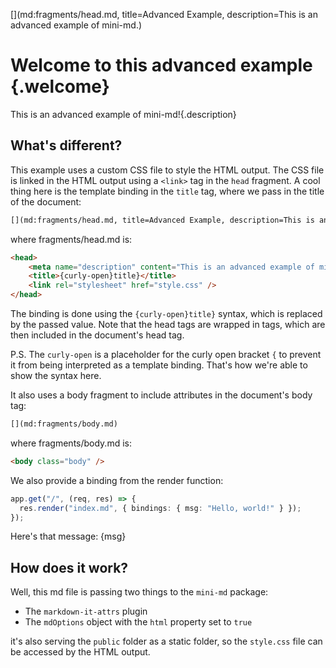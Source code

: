 [](md:fragments/head.md, title=Advanced Example, description=This is an advanced example of mini-md.)
[](md:fragments/body.md)

# Welcome to this advanced example {.welcome}

This is an advanced example of mini-md!{.description}

## What's different?

This example uses a custom CSS file to style the HTML output. The CSS file is linked in the HTML output using a `<link>` tag in the `head` fragment. A cool thing here is the template binding in the `title` tag, where we pass in the title of the document:

```md
[](md:fragments/head.md, title=Advanced Example, description=This is an advanced example of mini-md.)
```

where fragments/head.md is:

```html
<head>
    <meta name="description" content="This is an advanced example of mini-md." />
    <title>{curly-open}title}</title>
    <link rel="stylesheet" href="style.css" />
</head>
```

The binding is done using the `{curly-open}title}` syntax, which is replaced by the passed value. Note that the head tags are wrapped in <head> tags, which are then included in the document's head tag.

P.S. The `curly-open` is a placeholder for the curly open bracket `{` to prevent it from being interpreted as a template binding. That's how we're able to show the syntax here.

It also uses a body fragment to include attributes in the document's body tag:

```md
[](md:fragments/body.md)
```

where fragments/body.md is:

```html
<body class="body" />
```

We also provide a binding from the render function:

```ts
app.get("/", (req, res) => {
  res.render("index.md", { bindings: { msg: "Hello, world!" } });
});
```

Here's that message: {msg}

## How does it work?

Well, this md file is passing two things to the `mini-md` package:

- The `markdown-it-attrs` plugin
- The `mdOptions` object with the `html` property set to `true`

it's also serving the `public` folder as a static folder, so the `style.css` file can be accessed by the HTML output.

